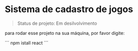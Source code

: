 <h1>Sistema de cadastro de jogos</h1>

>Status de projeto: Em desilvolvimento

para rodar esse projeto na sua máquina, por favor digite:

´´´
npm istall react
´´´
